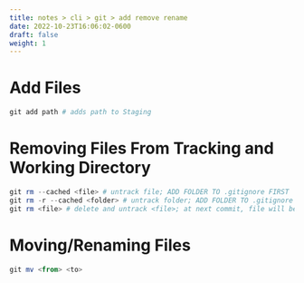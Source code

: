 ```yaml
---
title: notes > cli > git > add remove rename
date: 2022-10-23T16:06:02-0600
draft: false
weight: 1
---
```

# Add Files
```powershell
git add path # adds path to Staging
```
# Removing Files From Tracking and Working Directory
```powershell
git rm --cached <file> # untrack file; ADD FOLDER TO .gitignore FIRST
git rm -r --cached <folder> # untrack folder; ADD FOLDER TO .gitignore FIRST
git rm <file> # delete and untrack <file>; at next commit, file will be removed and no longer tracked
```
# Moving/Renaming Files
```powershell
git mv <from> <to>
```
